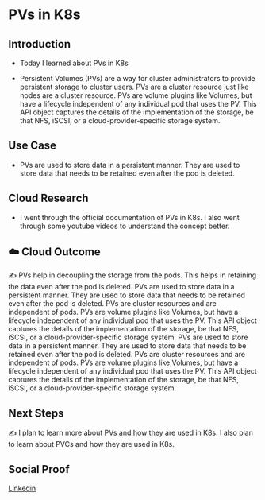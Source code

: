 # PVs in K8s

## Introduction

- Today I learned about PVs in K8s

- Persistent Volumes (PVs) are a way for cluster administrators to provide persistent storage to cluster users. PVs are a cluster resource just like nodes are a cluster resource. PVs are volume plugins like Volumes, but have a lifecycle independent of any individual pod that uses the PV. This API object captures the details of the implementation of the storage, be that NFS, iSCSI, or a cloud-provider-specific storage system.


## Use Case

- PVs are used to store data in a persistent manner. They are used to store data that needs to be retained even after the pod is deleted.

## Cloud Research

- I went through the official documentation of PVs in K8s. I also went through some youtube videos to understand the concept better. 

## ☁️ Cloud Outcome

✍️ PVs help in decoupling the storage from the pods. This helps in retaining the data even after the pod is deleted. PVs are used to store data in a persistent manner. They are used to store data that needs to be retained even after the pod is deleted. PVs are cluster resources and are independent of pods. PVs are volume plugins like Volumes, but have a lifecycle independent of any individual pod that uses the PV. This API object captures the details of the implementation of the storage, be that NFS, iSCSI, or a cloud-provider-specific storage system. PVs are used to store data in a persistent manner. They are used to store data that needs to be retained even after the pod is deleted. PVs are cluster resources and are independent of pods. PVs are volume plugins like Volumes, but have a lifecycle independent of any individual pod that uses the PV. This API object captures the details of the implementation of the storage, be that NFS, iSCSI, or a cloud-provider-specific storage system.

## Next Steps

✍️ I plan to learn more about PVs and how they are used in K8s. I also plan to learn about PVCs and how they are used in K8s.

## Social Proof

[Linkedin](https://www.linkedin.com/feed/update/urn:li:share:7093289975345004544/)
